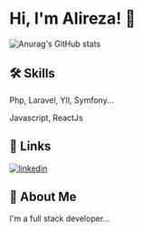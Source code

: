 # Hi, I'm Alireza! 👋

![Anurag's GitHub stats](https://github-readme-stats.vercel.app/api?username=anuraghazra&show_icons=true&theme=Gradient)

## 🛠 Skills
Php, Laravel, YII, Symfony...

Javascript, ReactJs

## 🔗 Links
[![linkedin](https://img.shields.io/badge/linkedin-0A66C2?style=for-the-badge&logo=linkedin&logoColor=white)](https://www.linkedin.com/in/alireza-mirfakhraei-a60b89216)


## 🚀 About Me
I'm a full stack developer...
